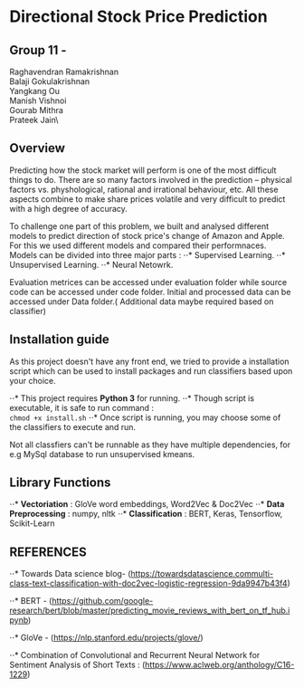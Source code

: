 # Directional Stock Price Prediction
## Group 11 - 
Raghavendran Ramakrishnan\
Balaji Gokulakrishnan \
Yangkang Ou\
Manish Vishnoi\
Gourab Mithra\
Prateek Jain\

## Overview
Predicting how the stock market will perform is one of the most difficult things to do. There are so many factors involved in the prediction – physical factors vs. physhological, rational and irrational behaviour, etc. All these aspects combine to make share prices volatile and very difficult to predict with a high degree of accuracy. 

To challenge one part of this problem, we built and analysed different models to predict direction of stock price's change of Amazon and Apple. For this we used different models and compared their performnaces. Models can be divided into three major parts :
⋅⋅* Supervised Learning.
⋅⋅* Unsupervised Learning.
⋅⋅* Neural Netowrk.

Evaluation metrices can be accessed under evaluation folder while source code can be accessed under code folder. Initial and processed data can be accessed under Data folder.( Additional data maybe required based on classifier)

## Installation guide

As this project doesn't have any front end, we tried to provide a installation script which can be used to install packages and run classifiers based upon your choice.

⋅⋅* This project requires **Python 3** for running.
⋅⋅* Though script is executable, it is safe to run command : \
``` chmod +x install.sh ```
⋅⋅* Once script is running, you may choose some of the classifiers to execute and run.

Not all classfiers can't be runnable as they have multiple dependencies, for e.g MySql database to run unsupervised kmeans.

## Library Functions
⋅⋅* **Vectoriation** : GloVe word embeddings, Word2Vec & Doc2Vec
⋅⋅* **Data Preprocessing** : numpy, nltk 
⋅⋅* **Classification** : BERT, Keras, Tensorflow, Scikit-Learn

 
## REFERENCES

⋅⋅* Towards Data science blog- (https://towardsdatascience.commulti-class-text-classification-with-doc2vec-logistic-regression-9da9947b43f4)

⋅⋅* BERT - (https://github.com/google-research/bert/blob/master/predicting_movie_reviews_with_bert_on_tf_hub.ipynb)

⋅⋅* GloVe - (https://nlp.stanford.edu/projects/glove/)

⋅⋅* Combination of Convolutional and Recurrent Neural Network for Sentiment Analysis of Short Texts : (https://www.aclweb.org/anthology/C16-1229)
